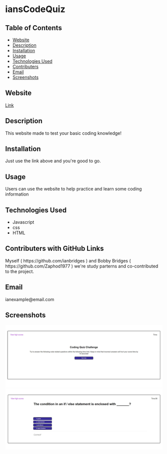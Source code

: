 ## <h1>iansCodeQuiz</h1>
<h2> Table of Contents </h2> 

- [Website](#website)
- [Description](#description)
- [Installation](#installation)
- [Usage](#usage)
- [Technologies Used](#technologiesused)
- [Contributers](#contributers)
- [Email](#email)
- [Screenshots](#screenshots)

<h2>Website</h2>

[Link]()
<h2>Description</h2><p>This website made to test your basic coding knowledge!</p>
<h2>Installation</h2><p>Just use the link above and you're good to go.</p>
<h2>Usage</h2><p>Users can use the website to help practice and learn some coding information</p>
<h2>Technologies Used</h2>

- Javascript
- css
- HTML

<h2>Contributers with GitHub Links</h2>
Myself ( https://github.com/ianbridges ) and Bobby Bridges ( https://github.com/Zaphod1977 ) we're study parterns and co-contributed to the project.

<h2>Email</h2>
ianexample@email.com

<h2>Screenshots</h2>

![Image](./assets/pic1.jpg)
![Image](./assets/pic2.jpg)